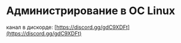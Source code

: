 # Администрирование в ОС Linux

канал в дискорде: [https://discord.gg/gdC9XDFt](https://discord.gg/gdC9XDFt)

